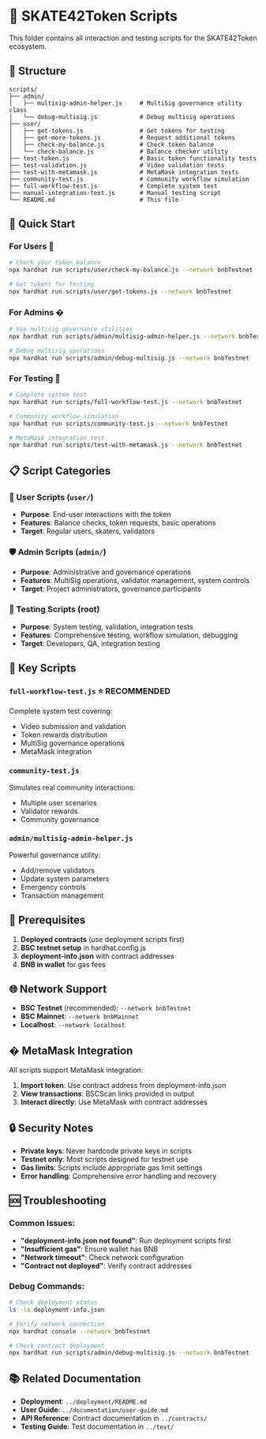 # 🎯 SKATE42Token Scripts

This folder contains all interaction and testing scripts for the SKATE42Token ecosystem.

## 📁 Structure

```
scripts/
├── admin/
│   ├── multisig-admin-helper.js     # MultiSig governance utility class
│   └── debug-multisig.js            # Debug multisig operations
├── user/
│   ├── get-tokens.js                # Get tokens for testing
│   ├── get-more-tokens.js           # Request additional tokens
│   ├── check-my-balance.js          # Check token balance
│   └── check-balance.js             # Balance checker utility
├── test-token.js                    # Basic token functionality tests
├── test-validation.js               # Video validation tests
├── test-with-metamask.js            # MetaMask integration tests
├── community-test.js                # Community workflow simulation
├── full-workflow-test.js            # Complete system test
├── manual-integration-test.js       # Manual testing script
└── README.md                        # This file
```

## 🚀 Quick Start

### For Users 👤

```bash
# Check your token balance
npx hardhat run scripts/user/check-my-balance.js --network bnbTestnet

# Get tokens for testing
npx hardhat run scripts/user/get-tokens.js --network bnbTestnet
```

### For Admins �️

```bash
# Use multisig governance utilities
npx hardhat run scripts/admin/multisig-admin-helper.js --network bnbTestnet

# Debug multisig operations
npx hardhat run scripts/admin/debug-multisig.js --network bnbTestnet
```

### For Testing 🧪

```bash
# Complete system test
npx hardhat run scripts/full-workflow-test.js --network bnbTestnet

# Community workflow simulation
npx hardhat run scripts/community-test.js --network bnbTestnet

# MetaMask integration test
npx hardhat run scripts/test-with-metamask.js --network bnbTestnet
```

## 📋 Script Categories

### 👤 User Scripts (`user/`)
- **Purpose**: End-user interactions with the token
- **Features**: Balance checks, token requests, basic operations
- **Target**: Regular users, skaters, validators

### 🛡️ Admin Scripts (`admin/`)
- **Purpose**: Administrative and governance operations
- **Features**: MultiSig operations, validator management, system controls
- **Target**: Project administrators, governance participants

### 🧪 Testing Scripts (root)
- **Purpose**: System testing, validation, integration tests
- **Features**: Comprehensive testing, workflow simulation, debugging
- **Target**: Developers, QA, integration testing

## 🎯 Key Scripts

### `full-workflow-test.js` ⭐ **RECOMMENDED**
Complete system test covering:
- Video submission and validation
- Token rewards distribution  
- MultiSig governance operations
- MetaMask integration

### `community-test.js`
Simulates real community interactions:
- Multiple user scenarios
- Validator rewards
- Community governance

### `admin/multisig-admin-helper.js`
Powerful governance utility:
- Add/remove validators
- Update system parameters
- Emergency controls
- Transaction management

## 🔧 Prerequisites

1. **Deployed contracts** (use deployment scripts first)
2. **BSC testnet setup** in hardhat.config.js
3. **deployment-info.json** with contract addresses
4. **BNB in wallet** for gas fees

## 🌐 Network Support

- **BSC Testnet** (recommended): `--network bnbTestnet`
- **BSC Mainnet**: `--network bnbMainnet`
- **Localhost**: `--network localhost`

## � MetaMask Integration

All scripts support MetaMask integration:
1. **Import token**: Use contract address from deployment-info.json
2. **View transactions**: BSCScan links provided in output
3. **Interact directly**: Use MetaMask with contract addresses

## 🔒 Security Notes

- **Private keys**: Never hardcode private keys in scripts
- **Testnet only**: Most scripts designed for testnet use
- **Gas limits**: Scripts include appropriate gas limit settings
- **Error handling**: Comprehensive error handling and recovery

## 🆘 Troubleshooting

### Common Issues:
- **"deployment-info.json not found"**: Run deployment scripts first
- **"Insufficient gas"**: Ensure wallet has BNB
- **"Network timeout"**: Check network configuration
- **"Contract not deployed"**: Verify contract addresses

### Debug Commands:
```bash
# Check deployment status
ls -la deployment-info.json

# Verify network connection
npx hardhat console --network bnbTestnet

# Check contract deployment
npx hardhat run scripts/admin/debug-multisig.js --network bnbTestnet
```

## 📚 Related Documentation

- **Deployment**: `../deployment/README.md`
- **User Guide**: `../documentation/user-guide.md`
- **API Reference**: Contract documentation in `../contracts/`
- **Testing Guide**: Test documentation in `../test/`
